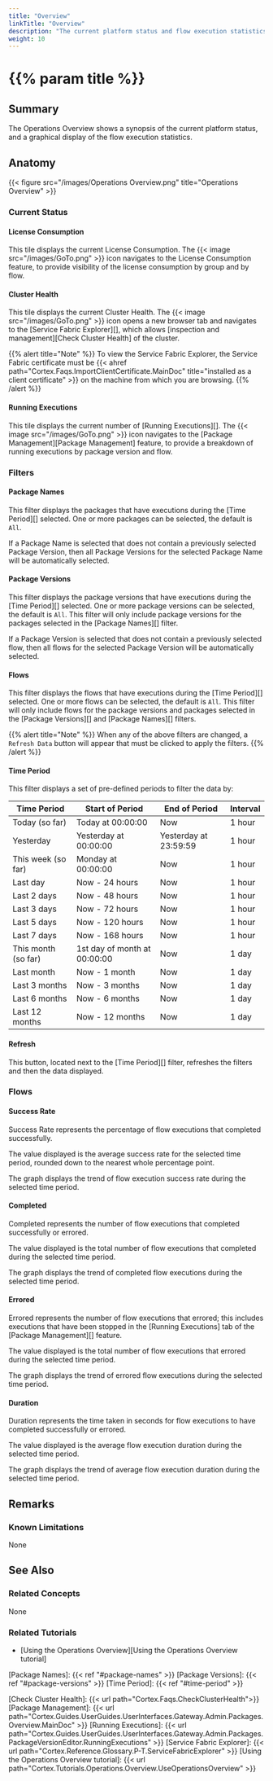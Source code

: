 ```yaml
---
title: "Overview"
linkTitle: "Overview"
description: "The current platform status and flow execution statistics."
weight: 10
---
```


# {{% param title %}}

## Summary

The Operations Overview shows a synopsis of the current platform status, and a graphical display of the flow execution statistics.

## Anatomy

{{< figure src="/images/Operations Overview.png" title="Operations Overview" >}}

### Current Status

#### License Consumption

This tile displays the current License Consumption. The {{< image src="/images/GoTo.png" >}} icon navigates to the License Consumption feature, to provide visibility of the license consumption by group and by flow.

#### Cluster Health

This tile displays the current Cluster Health. The {{< image src="/images/GoTo.png" >}} icon opens a new browser tab and navigates to the [Service Fabric Explorer][], which allows [inspection and management][Check Cluster Health] of the cluster.

{{% alert title="Note" %}}
To view the Service Fabric Explorer, the Service Fabric certificate must be {{< ahref path="Cortex.Faqs.ImportClientCertificate.MainDoc" title="installed as a client certificate" >}} on the machine from which you are browsing.
{{% /alert %}}

#### Running Executions

This tile displays the current number of [Running Executions][]. The {{< image src="/images/GoTo.png" >}} icon  navigates to the [Package Management][Package Management] feature, to provide a breakdown of running executions by package version and flow.

### Filters

#### Package Names

This filter displays the packages that have executions during the [Time Period][] selected. One or more packages can be selected, the default is `All`.

If a Package Name is selected that does not contain a previously selected Package Version, then all Package Versions for the selected Package Name will be automatically selected.

#### Package Versions

This filter displays the package versions that have executions during the [Time Period][] selected. One or more package versions can be selected, the default is `All`. This filter will only include package versions for the packages selected in the [Package Names][] filter.

If a Package Version is selected that does not contain a previously selected flow, then all flows for the selected Package Version will be automatically selected.

#### Flows

This filter displays the flows that have executions during the [Time Period][] selected. One or more flows can be selected, the default is `All`. This filter will only include flows for the package versions and packages selected in the [Package Versions][] and [Package Names][] filters.

{{% alert title="Note" %}}
When any of the above filters are changed, a `Refresh Data` button will appear that must be clicked to apply the filters.
{{% /alert %}}

#### Time Period

This filter displays a set of pre-defined periods to filter the data by:

| Time Period         | Start of Period              | End of Period         | Interval |
|---------------------|------------------------------|-----------------------|----------|
| Today (so far)      | Today at 00:00:00            | Now                   | 1 hour   |
| Yesterday           | Yesterday at 00:00:00        | Yesterday at 23:59:59 | 1 hour   |
| This week (so far)  | Monday at 00:00:00           | Now                   | 1 hour   |
| Last day            | Now - 24 hours               | Now                   | 1 hour   |
| Last 2 days         | Now - 48 hours               | Now                   | 1 hour   |
| Last 3 days         | Now - 72 hours               | Now                   | 1 hour   |
| Last 5 days         | Now - 120 hours              | Now                   | 1 hour   |
| Last 7 days         | Now - 168 hours              | Now                   | 1 hour   |
| This month (so far) | 1st day of month at 00:00:00 | Now                   | 1 day    |
| Last month          | Now - 1 month                | Now                   | 1 day    |
| Last 3 months       | Now - 3 months               | Now                   | 1 day    |
| Last 6 months       | Now - 6 months               | Now                   | 1 day    |
| Last 12 months      | Now - 12 months              | Now                   | 1 day    |

#### Refresh

This button, located next to the [Time Period][] filter, refreshes the filters and then the data displayed.

### Flows

#### Success Rate

Success Rate represents the percentage of flow executions that completed successfully.

The value displayed is the average success rate for the selected time period, rounded down to the nearest whole percentage point.

The graph displays the trend of flow execution success rate during the selected time period.

#### Completed

Completed represents the number of flow executions that completed successfully or errored.

The value displayed is the total number of flow executions that completed during the selected time period.

The graph displays the trend of completed flow executions during the selected time period.

#### Errored

Errored represents the number of flow executions that errored; this includes executions that have been stopped in the [Running Executions] tab of the [Package Management][] feature.

The value displayed is the total number of flow executions that errored during the selected time period.

The graph displays the trend of errored flow executions during the selected time period.

#### Duration

Duration represents the time taken in seconds for flow executions to have completed successfully or errored.

The value displayed is the average flow execution duration during the selected time period.

The graph displays the trend of average flow execution duration during the selected time period.

## Remarks

### Known Limitations

None

## See Also

### Related Concepts

None

### Related Tutorials

* [Using the Operations Overview][Using the Operations Overview tutorial]

[Package Names]: {{< ref "#package-names" >}}
[Package Versions]: {{< ref "#package-versions" >}}
[Time Period]: {{< ref "#time-period" >}}

[Check Cluster Health]: {{< url path="Cortex.Faqs.CheckClusterHealth">}}
[Package Management]: {{< url path="Cortex.Guides.UserGuides.UserInterfaces.Gateway.Admin.Packages.Overview.MainDoc" >}}
[Running Executions]: {{< url path="Cortex.Guides.UserGuides.UserInterfaces.Gateway.Admin.Packages.PackageVersionEditor.RunningExecutions" >}}
[Service Fabric Explorer]: {{< url path="Cortex.Reference.Glossary.P-T.ServiceFabricExplorer" >}}
[Using the Operations Overview tutorial]: {{< url path="Cortex.Tutorials.Operations.Overview.UseOperationsOverview" >}}
